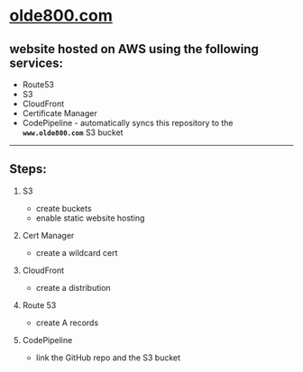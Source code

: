 # [olde800.com](https://olde800.com)

## website hosted on AWS using the following services:
- Route53
- S3
- CloudFront
- Certificate Manager
- CodePipeline - automatically syncs this repository to the **`www.olde800.com`** S3 bucket

*****

## Steps:
1. S3
   - create buckets
   - enable static website hosting
   
2. Cert Manager
   - create a wildcard cert

3. CloudFront
   - create a distribution

4. Route 53
   - create A records

5. CodePipeline
   - link the GitHub repo and the S3 bucket
